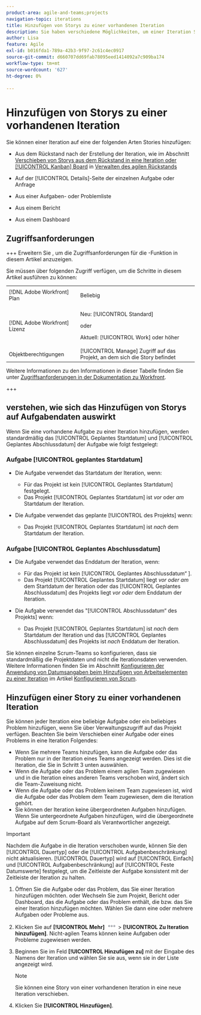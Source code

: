 ```yaml
---
product-area: agile-and-teams;projects
navigation-topic: iterations
title: Hinzufügen von Storys zu einer vorhandenen Iteration
description: Sie haben verschiedene Möglichkeiten, um einer Iteration Stories hinzuzufügen.
author: Lisa
feature: Agile
exl-id: b016fda1-789a-42b3-9f97-2c61c4ec0917
source-git-commit: d660707dd69fab78095eed1414092a7c909ba174
workflow-type: tm+mt
source-wordcount: '627'
ht-degree: 0%

---
```


# Hinzufügen von Storys zu einer vorhandenen Iteration

Sie können einer Iteration auf eine der folgenden Arten Stories hinzufügen:

* Aus dem Rückstand nach der Erstellung der Iteration, wie im Abschnitt [Verschieben von Storys aus dem Rückstand in eine Iteration oder [!UICONTROL Kanban] Board](../../../agile/work-in-an-agile-environment/manage-the-agile-backlog.md#move-stories-from-the-backlog-to-an-iteration-or--board) in [Verwalten des agilen Rückstands](../../../agile/work-in-an-agile-environment/manage-the-agile-backlog.md)

* Auf der [!UICONTROL Details]-Seite der einzelnen Aufgabe oder Anfrage
* Aus einer Aufgaben- oder Problemliste
* Aus einem Bericht
* Aus einem Dashboard

## Zugriffsanforderungen

+++ Erweitern Sie , um die Zugriffsanforderungen für die -Funktion in diesem Artikel anzuzeigen.

Sie müssen über folgenden Zugriff verfügen, um die Schritte in diesem Artikel ausführen zu können:

<table style="table-layout:auto"> 
 <tbody> 
  <tr> 
   <td role="rowheader">[!DNL Adobe Workfront] Plan</td> 
   <td> <p>Beliebig</p> </td> 
  </tr> 
  <tr> 
   <td role="rowheader">[!DNL Adobe Workfront] Lizenz</td> 
   <td> <p>Neu: [!UICONTROL Standard]</p> 
   oder
   <p>Aktuell: [!UICONTROL Work] oder höher</p> </td> 
  </tr>
   <tr> 
   <td role="rowheader">Objektberechtigungen</td> 
   <td>[!UICONTROL Manage] Zugriff auf das Projekt, an dem sich die Story befindet </td> 
  </tr>
 </tbody> 
</table>

Weitere Informationen zu den Informationen in dieser Tabelle finden Sie unter [Zugriffsanforderungen in der Dokumentation zu Workfront](/help/quicksilver/administration-and-setup/add-users/access-levels-and-object-permissions/access-level-requirements-in-documentation.md).

+++

## verstehen, wie sich das Hinzufügen von Storys auf Aufgabendaten auswirkt

Wenn Sie eine vorhandene Aufgabe zu einer Iteration hinzufügen, werden standardmäßig das [!UICONTROL Geplantes Startdatum] und [!UICONTROL Geplantes Abschlussdatum] der Aufgabe wie folgt festgelegt:

### Aufgabe [!UICONTROL geplantes Startdatum]

* Die Aufgabe verwendet das Startdatum der Iteration, wenn:

   * Für das Projekt ist kein [!UICONTROL Geplantes Startdatum] festgelegt.
   * Das Projekt [!UICONTROL Geplantes Startdatum] ist *vor* oder *am* Startdatum der Iteration.

* Die Aufgabe verwendet das geplante [!UICONTROL  des Projekts] wenn:

   * Das Projekt [!UICONTROL Geplantes Startdatum] ist *nach* dem Startdatum der Iteration.

### Aufgabe [!UICONTROL Geplantes Abschlussdatum]

* Die Aufgabe verwendet das Enddatum der Iteration, wenn:

   * Für das Projekt ist kein [!UICONTROL Geplantes Abschlussdatum“ ].
   * Das Projekt [!UICONTROL Geplantes Startdatum] liegt *vor oder am* dem Startdatum der Iteration oder das [!UICONTROL Geplantes Abschlussdatum] des Projekts liegt *vor oder* dem Enddatum der Iteration.

* Die Aufgabe verwendet das &quot;[!UICONTROL  Abschlussdatum“ des Projekts] wenn:

   * Das Projekt [!UICONTROL Geplantes Startdatum] ist *nach* dem Startdatum der Iteration und das [!UICONTROL Geplantes Abschlussdatum] des Projekts ist *nach* Enddatum der Iteration.

Sie können einzelne Scrum-Teams so konfigurieren, dass sie standardmäßig die Projektdaten und nicht die Iterationsdaten verwenden. Weitere Informationen finden Sie im Abschnitt [Konfigurieren der Anwendung von Datumsangaben beim Hinzufügen von Arbeitselementen zu einer Iteration](../../../agile/get-started-with-agile-in-workfront/configure-scrum.md#configure-how-dates-are-applied-when-adding-work-items-to-an-iteration) im Artikel [Konfigurieren von Scrum](../../../agile/get-started-with-agile-in-workfront/configure-scrum.md).

## Hinzufügen einer Story zu einer vorhandenen Iteration

Sie können jeder Iteration eine beliebige Aufgabe oder ein beliebiges Problem hinzufügen, wenn Sie über Verwaltungszugriff auf das Projekt verfügen. Beachten Sie beim Verschieben einer Aufgabe oder eines Problems in eine Iteration Folgendes:

* Wenn Sie mehrere Teams hinzufügen, kann die Aufgabe oder das Problem nur in der Iteration eines Teams angezeigt werden. Dies ist die Iteration, die Sie in Schritt 3 unten auswählen.
* Wenn die Aufgabe oder das Problem einem agilen Team zugewiesen und in die Iteration eines anderen Teams verschoben wird, ändert sich die Team-Zuweisung nicht.
* Wenn die Aufgabe oder das Problem keinem Team zugewiesen ist, wird die Aufgabe oder das Problem dem Team zugewiesen, dem die Iteration gehört.
* Sie können der Iteration keine übergeordneten Aufgaben hinzufügen. Wenn Sie untergeordnete Aufgaben hinzufügen, wird die übergeordnete Aufgabe auf dem Scrum-Board als Verantwortlicher angezeigt.

>[!IMPORTANT]
>
>Nachdem die Aufgabe in die Iteration verschoben wurde, können Sie den [!UICONTROL Dauertyp] oder die [!UICONTROL Aufgabenbeschränkung] nicht aktualisieren. [!UICONTROL Dauertyp] wird auf [!UICONTROL Einfach] und [!UICONTROL Aufgabenbeschränkung] auf [!UICONTROL Feste Datumswerte] festgelegt, um die Zeitleiste der Aufgabe konsistent mit der Zeitleiste der Iteration zu halten.

1. Öffnen Sie die Aufgabe oder das Problem, das Sie einer Iteration hinzufügen möchten.
oder
Wechseln Sie zum Projekt, Bericht oder Dashboard, das die Aufgabe oder das Problem enthält, die bzw. das Sie einer Iteration hinzufügen möchten. Wählen Sie dann eine oder mehrere Aufgaben oder Probleme aus.

1. Klicken Sie auf **[!UICONTROL Mehr]** ![](assets/more-icon.png) > **[!UICONTROL Zu Iteration hinzufügen]**.
Nicht-agilen Teams können keine Aufgaben oder Probleme zugewiesen werden.

1. Beginnen Sie im Feld **[!UICONTROL Hinzufügen zu]** mit der Eingabe des Namens der Iteration und wählen Sie sie aus, wenn sie in der Liste angezeigt wird.

   >[!NOTE]
   >
   >Sie können eine Story von einer vorhandenen Iteration in eine neue Iteration verschieben.

1. Klicken Sie **[!UICONTROL Hinzufügen]**.
